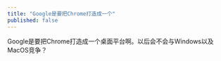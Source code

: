 ```yaml
---
title: "Google是要把Chrome打造成一个"
published: false
---
```

Google是要把Chrome打造成一个桌面平台啊。以后会不会与Windows以及MacOS竞争？

